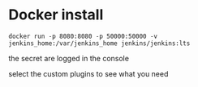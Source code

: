 # Docker install

```
docker run -p 8080:8080 -p 50000:50000 -v jenkins_home:/var/jenkins_home jenkins/jenkins:lts
```

the secret are logged in the console

select the custom plugins to see what you need 

